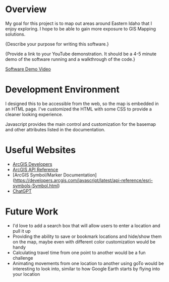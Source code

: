 # Overview

My goal for this project is to map out areas around Eastern Idaho that I enjoy exploring. I hope to be able to gain more exposure to GIS Mapping solutions.

{Describe your purpose for writing this software.}

{Provide a link to your YouTube demonstration.  It should be a 4-5 minute demo of the software running and a walkthrough of the code.}

[Software Demo Video](http://youtube.link.goes.here)

# Development Environment

I designed this to be accessible from the web, so the map is embedded in an HTML page. I've customized the HTML with some CSS to provide a cleaner looking experience.

Javascript provides the main control and customization for the basemap and other attributes listed in the documentation.

# Useful Websites

* [ArcGIS Developers](https://developers.arcgis.com/javascript/latest/tutorials/display-a-map/)
* [ArcGIS API Reference](https://developers.arcgis.com/javascript/latest/api-reference/)
* [ArcGIS Symbol/Marker Documentation] (https://developers.arcgis.com/javascript/latest/api-reference/esri-symbols-Symbol.html)
* [ChatGPT](https://chatgpt.com/)


# Future Work

* I'd love to add a search box that will allow users to enter a location and pull it up
* Providing the ability to save or bookmark locations and hide/show them on the map, maybe even with different color customization would be handy
* Calculating travel time from one point to another would be a fun challenge
* Animating movements from one location to another using goTo would be interesting to look into, similar to how Google Earth starts by flying into your location